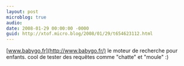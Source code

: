 ```yaml
---
layout: post
microblog: true
audio: 
date: 2008-01-29 00:00:00 -0000
guid: http://xtof.micro.blog/2008/01/29/t654623112.html
---
```

[www.babygo.fr](http://www.babygo.fr/) le moteur de recherche pour enfants. cool de tester des requêtes comme "chatte" et "moule" :)
